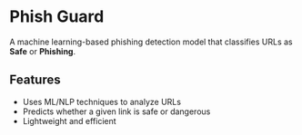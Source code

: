 # Phish Guard  
A machine learning-based phishing detection model that classifies URLs as **Safe** or **Phishing**.  

## Features  
- Uses ML/NLP techniques to analyze URLs  
- Predicts whether a given link is safe or dangerous  
- Lightweight and efficient  
